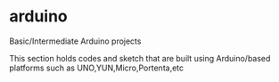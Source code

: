 # arduino
Basic/Intermediate Arduino projects

This section holds codes and sketch that are built using Arduino/based platforms such as UNO,YUN,Micro,Portenta,etc
